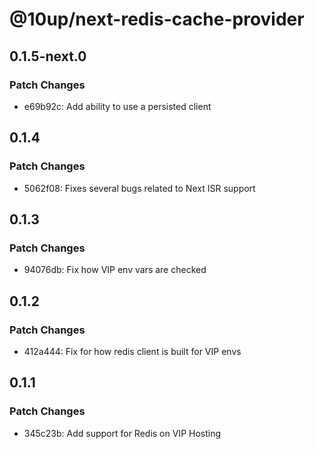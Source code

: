 # @10up/next-redis-cache-provider

## 0.1.5-next.0

### Patch Changes

- e69b92c: Add ability to use a persisted client

## 0.1.4

### Patch Changes

- 5062f08: Fixes several bugs related to Next ISR support

## 0.1.3

### Patch Changes

- 94076db: Fix how VIP env vars are checked

## 0.1.2

### Patch Changes

- 412a444: Fix for how redis client is built for VIP envs

## 0.1.1

### Patch Changes

- 345c23b: Add support for Redis on VIP Hosting
